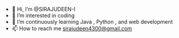 - 👋 Hi, I’m @SIRAJUDEEN-I
- 👀 I’m interested in coding
- 🌱 I’m continuously learning Java , Python , and web development
- 📫 How to reach me sirajudeen4300@gmail.com

<!---
SIRAJUDEEN-I/SIRAJUDEEN-I is a ✨ special ✨ repository because its `README.md` (this file) appears on your GitHub profile.
You can click the Preview link to take a look at your changes.
--->
